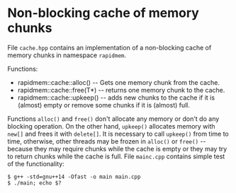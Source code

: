 Non-blocking cache of memory chunks
===================================

File `cache.hpp` contains an implementation of a non-blocking cache of memory chunks in namespace `rapidmem`.

Functions:

* rapidmem::cache::alloc() -- Gets one memory chunk from the cache.
* rapidmem::cache::free(T*) -- returns one memory chunk to the cache.
* rapidmem::cache::upkeep() -- adds new chunks to the cache if it is (almost) empty or remove some chunks if it is (almost) full.

Functions `alloc()` and `free()` don't allocate any memory or don't do any blocking operation. On the other hand, `upkeep()` allocates memory with `new[]` and frees it with `delete[]`. It is necessary to call `upkeep()` from time to time, otherwise, other threads may be frozen in `alloc()` or `free()` -- because they may require chunks while the cache is empty or they may try to return chunks while the cache is full.
File `mainc.cpp` contains simple test of the functionality:

    $ g++ -std=gnu++14 -Ofast -o main main.cpp
    $ ./main; echo $?
